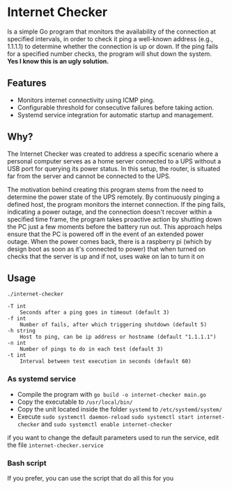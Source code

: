 # Internet Checker

Is a simple Go program that monitors the availability of the connection at specified intervals,
in order to check it ping a well-known address (e.g., 1.1.1.1) to determine whether the connection is up or
down. If the ping fails for a specified number checks, the program will shut down the system.
<br/>**Yes I know this is an ugly solution.**

## Features

- Monitors internet connectivity using ICMP ping.
- Configurable threshold for consecutive failures before taking action.
- Systemd service integration for automatic startup and management.

## Why?

The Internet Checker was created to address a specific scenario where a personal computer serves as a home server
connected to a UPS without a USB port for querying its power status. In this setup,
the router, is situated far from the server and cannot be connected to the UPS.

The motivation behind creating this program stems from the need to determine the power state of the UPS remotely.
By continuously pinging a defined host, the program monitors the internet connection. If the ping fails,
indicating a power outage, and the connection doesn't recover within a specified time frame, the program takes proactive
action by shutting down the PC just a few moments before the battery run out. This approach helps ensure that the PC is 
powered off in the event of an extended power outage. When the power comes back, there is a raspberry pi 
(which by design boot as soon as it's connected to power) that when turned on checks that the server is up and if not, 
uses wake on lan to turn it on

## Usage

```
./internet-checker

-T int
    Seconds after a ping goes in timeout (default 3)
-f int
    Number of fails, after which triggering shutdown (default 5)
-h string
    Host to ping, can be ip address or hostname (default "1.1.1.1")
-n int
    Number of pings to do in each test (default 3)
-t int
    Interval between test execution in seconds (default 60)
```

### As systemd service

- Compile the program with ``go build -o internet-checker main.go``
- Copy the executable to ``/usr/local/bin/``
- Copy the unit located inside the folder ``systemd`` to ``/etc/systemd/system/``
- Execute ``sudo systemctl daemon-reload`` ``sudo systemctl start internet-checker``
  and ``sudo systemctl enable internet-checker``

if you want to change the default parameters used to run the service, edit the file ``internet-checker.service``

### Bash script

If you prefer, you can use the script that do all this for you
